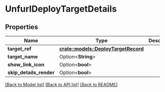 # UnfurlDeployTargetDetails

## Properties

Name | Type | Description | Notes
------------ | ------------- | ------------- | -------------
**target_ref** | [**crate::models::DeployTargetRecord**](DeployTargetRecord.md) |  | 
**target_name** | Option<**String**> |  | [optional]
**show_link_icon** | Option<**bool**> |  | [optional]
**skip_details_render** | Option<**bool**> |  | [optional]

[[Back to Model list]](../README.md#documentation-for-models) [[Back to API list]](../README.md#documentation-for-api-endpoints) [[Back to README]](../README.md)


